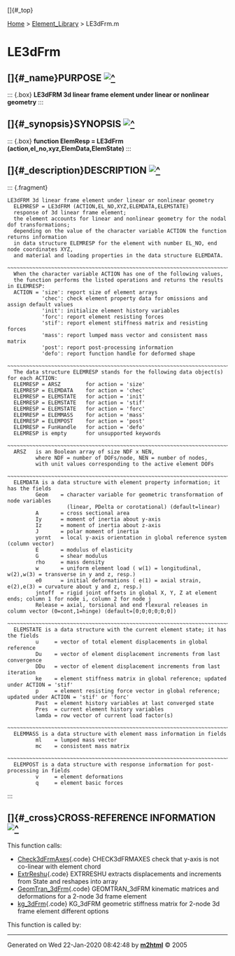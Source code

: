 []{#_top}

<div>

[Home](../FEDEASLab.html) \> [Element_Library](FEDEASLab.html) \>
LE3dFrm.m

</div>

# LE3dFrm

## []{#_name}PURPOSE [![\^](../up.png)](#_top)

::: {.box}
**LE3dFRM 3d linear frame element under linear or nonlinear geometry**
:::

## []{#_synopsis}SYNOPSIS [![\^](../up.png)](#_top)

::: {.box}
**function ElemResp = LE3dFrm (action,el_no,xyz,ElemData,ElemState)**
:::

## []{#_description}DESCRIPTION [![\^](../up.png)](#_top)

::: {.fragment}
``` {.comment}
LE3dFRM 3d linear frame element under linear or nonlinear geometry   
  ELEMRESP = LE3dFRM (ACTION,EL_NO,XYZ,ELEMDATA,ELEMSTATE)
  response of 3d linear frame element;
  the element accounts for linear and nonlinear geometry for the nodal dof transformations; 
  depending on the value of the character variable ACTION the function returns information
  in data structure ELEMRESP for the element with number EL_NO, end node coordinates XYZ,
  and material and loading properties in the data structure ELEMDATA.
  ~~~~~~~~~~~~~~~~~~~~~~~~~~~~~~~~~~~~~~~~~~~~~~~~~~~~~~~~~~~~~~~~~~~~~~~~~~~~~~~~~~~~~~~~~
  When the character variable ACTION has one of the following values,
  the function performs the listed operations and returns the results in ELEMRESP:
  ACTION = 'size': report size of element arrays
           'chec': check element property data for omissions and assign default values
           'init': initialize element history variables
           'forc': report element resisting forces
           'stif': report element stiffness matrix and resisting forces
           'mass': report lumped mass vector and consistent mass matrix
           'post': report post-processing information
           'defo': report function handle for deformed shape
  ~~~~~~~~~~~~~~~~~~~~~~~~~~~~~~~~~~~~~~~~~~~~~~~~~~~~~~~~~~~~~~~~~~~~~~~~~~~~~~~~~~~~~~~~~
  The data structure ELEMRESP stands for the following data object(s) for each ACTION:
  ELEMRESP = ARSZ        for action = 'size' 
  ELEMRESP = ELEMDATA    for action = 'chec'
  ELEMRESP = ELEMSTATE   for action = 'init'
  ELEMRESP = ELEMSTATE   for action = 'stif'
  ELEMRESP = ELEMSTATE   for action = 'forc'
  ELEMRESP = ELEMMASS    for action = 'mass'
  ELEMRESP = ELEMPOST    for action = 'post'
  ELEMRESP = FunHandle   for action = 'defo'
  ELEMRESP is empty      for unsupported keywords
  ~~~~~~~~~~~~~~~~~~~~~~~~~~~~~~~~~~~~~~~~~~~~~~~~~~~~~~~~~~~~~~~~~~~~~~~~~~~~~~~~~~~~~~~~~
  ARSZ   is an Boolean array of size NDF x NEN,
         where NDF = number of DOFs/node, NEN = number of nodes,
         with unit values corresponding to the active element DOFs
  ~~~~~~~~~~~~~~~~~~~~~~~~~~~~~~~~~~~~~~~~~~~~~~~~~~~~~~~~~~~~~~~~~~~~~~~~~~~~~~~~~~~~~~~~~
  ELEMDATA is a data structure with element property information; it has the fields
         Geom    = character variable for geometric transformation of node variables
                   (linear, PDelta or corotational) (default=linear)
         A       = cross sectional area
         Iy      = moment of inertia about y-axis
         Iz      = moment of inertia about z-axis
         J       = polar moment of inertia
         yornt   = local y-axis orientation in global reference system (column vector)
         E       = modulus of elasticity
         G       = shear modulus
         rho     = mass density
         w       = uniform element load ( w(1) = longitudinal, w(2),w(3) = transverse in y and z, resp.)
         e0      = initial deformations ( e(1) = axial strain, e(2),e(3) = curvature about y and z, resp.)
         jntoff  = rigid joint offsets in global X, Y, Z at element ends; column 1 for node i, column 2 for node j
         Release = axial, torsional and end flexural releases in column vector (0=cont,1=hinge) (default=[0;0;0;0;0;0])
  ~~~~~~~~~~~~~~~~~~~~~~~~~~~~~~~~~~~~~~~~~~~~~~~~~~~~~~~~~~~~~~~~~~~~~~~~~~~~~~~~~~~~~~~~~
  ELEMSTATE is a data structure with the current element state; it has the fields
         u     = vector of total element displacements in global reference
         Du    = vector of element displacement increments from last convergence
         DDu   = vector of element displacement increments from last iteration
         ke    = element stiffness matrix in global reference; updated under ACTION = 'stif'
         p     = element resisting force vector in global reference; updated under ACTION = 'stif' or 'forc'
         Past  = element history variables at last converged state
         Pres  = current element history variables
         lamda = row vector of current load factor(s)
  ~~~~~~~~~~~~~~~~~~~~~~~~~~~~~~~~~~~~~~~~~~~~~~~~~~~~~~~~~~~~~~~~~~~~~~~~~~~~~~~~~~~~~~~~~
  ELEMMASS is a data structure with element mass information in fields
         ml    = lumped mass vector
         mc    = consistent mass matrix
  ~~~~~~~~~~~~~~~~~~~~~~~~~~~~~~~~~~~~~~~~~~~~~~~~~~~~~~~~~~~~~~~~~~~~~~~~~~~~~~~~~~~~~~~~~
  ELEMPOST is a data structure with response information for post-processing in fields
         v     = element deformations
         q     = element basic forces
```
:::

## []{#_cross}CROSS-REFERENCE INFORMATION [![\^](../up.png)](#_top)

This function calls:

-   [Check3dFrmAxes](Check3dFrmAxes.html "function y = Check3dFrmAxes (el,y,xyz)"){.code}
    CHECK3dFRMAXES check that y-axis is not co-linear with element chord
-   [ExtrReshu](ExtrReshu.html "function [u,Du,DDu] = ExtrReshu (State,ndf,nen)"){.code}
    EXTRRESHU extracts displacements and increments from State and
    reshapes into array
-   [GeomTran_3dFrm](GeomTran_3dFrm.html "function [ag,bg,ab,v,Dv,DDv] = GeomTran_3dFrm (option,xyz,GeomData,u,Du,DDu)"){.code}
    GEOMTRAN_3dFRM kinematic matrices and deformations for a 2-node 3d
    frame element
-   [kg_3dFrm](kg_3dFrm.html "function kg = kg_3dFrm (option,xyz,GeomData,u,q,ElLoad)"){.code}
    KG_3dFRM geometric stiffness matrix for 2-node 3d frame element
    different options

This function is called by:

------------------------------------------------------------------------

Generated on Wed 22-Jan-2020 08:42:48 by
**[m2html](http://www.artefact.tk/software/matlab/m2html/ "Matlab Documentation in HTML")**
© 2005
